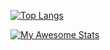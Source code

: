 [![Top Langs](https://github-readme-stats.vercel.app/api/top-langs/?username=annguyen011197&show_icons=true&theme=algolia)](https://github.com/anuraghazra/github-readme-stats)

[![My Awesome Stats](https://awesome-github-stats.azurewebsites.net/user-stats/annguyen011197?cardType=github&theme=city-lights&showIcons=false)](https://git.io/awesome-stats-card)



